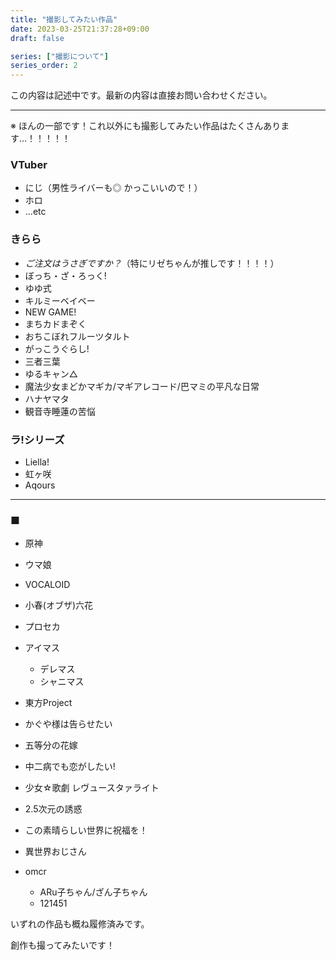 ```yaml
---
title: "撮影してみたい作品"
date: 2023-03-25T21:37:28+09:00
draft: false

series: ["撮影について"]
series_order: 2
---
```


この内容は記述中です。最新の内容は直接お問い合わせください。

---

※ ほんの一部です！これ以外にも撮影してみたい作品はたくさんあります…！！！！！

### VTuber

* にじ（男性ライバーも◎ かっこいいので！）
* ホロ
* ...etc

### きらら

* *ご注文はうさぎですか？*（特にリゼちゃんが推しです！！！！）
* ぼっち・ざ・ろっく!
* ゆゆ式
* キルミーベイベー
* NEW GAME!
* まちカドまぞく
* おちこぼれフルーツタルト
* がっこうぐらし!
* 三者三葉
* ゆるキャン△
* 魔法少女まどかマギカ/マギアレコード/巴マミの平凡な日常
* ハナヤマタ
* 観音寺睡蓮の苦悩

### ラ!シリーズ

* Liella!
* 虹ヶ咲
* Aqours

---

### ■ 

* 原神
* ウマ娘

* VOCALOID
* 小春(オブザ)六花
* プロセカ

* アイマス
  * デレマス
  * シャニマス

* 東方Project

* かぐや様は告らせたい
* 五等分の花嫁
* 中二病でも恋がしたい!
* 少女☆歌劇 レヴュースタァライト
* 2.5次元の誘惑
* この素晴らしい世界に祝福を！
* 異世界おじさん

* omcr
  * ARu子ちゃん/ざん子ちゃん
  * 121451

いずれの作品も概ね履修済みです。

創作も撮ってみたいです！
